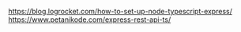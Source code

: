 https://blog.logrocket.com/how-to-set-up-node-typescript-express/
https://www.petanikode.com/express-rest-api-ts/